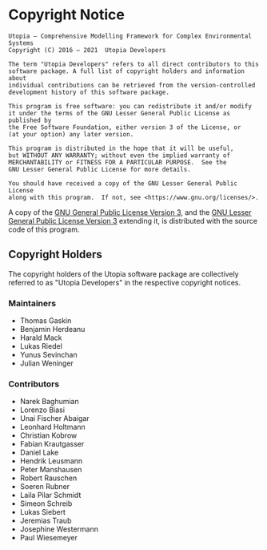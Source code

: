 # Copyright Notice

    Utopia — Comprehensive Modelling Framework for Complex Environmental Systems
    Copyright (C) 2016 – 2021  Utopia Developers

    The term "Utopia Developers" refers to all direct contributors to this
    software package. A full list of copyright holders and information about
    individual contributions can be retrieved from the version-controlled
    development history of this software package.

    This program is free software: you can redistribute it and/or modify
    it under the terms of the GNU Lesser General Public License as published by
    the Free Software Foundation, either version 3 of the License, or
    (at your option) any later version.

    This program is distributed in the hope that it will be useful,
    but WITHOUT ANY WARRANTY; without even the implied warranty of
    MERCHANTABILITY or FITNESS FOR A PARTICULAR PURPOSE.  See the
    GNU Lesser General Public License for more details.

    You should have received a copy of the GNU Lesser General Public License
    along with this program.  If not, see <https://www.gnu.org/licenses/>.

A copy of the [GNU General Public License Version 3], and the
[GNU Lesser General Public License Version 3] extending it, is distributed with
the source code of this program.

## Copyright Holders

The copyright holders of the Utopia software package are collectively referred
to as "Utopia Developers" in the respective copyright notices.

### Maintainers

* Thomas Gaskin
* Benjamin Herdeanu
* Harald Mack
* Lukas Riedel
* Yunus Sevinchan
* Julian Weninger

### Contributors

* Narek Baghumian
* Lorenzo Biasi
* Unai Fischer Abaigar
* Leonhard Holtmann
* Christian Kobrow
* Fabian Krautgasser
* Daniel Lake
* Hendrik Leusmann
* Peter Manshausen
* Robert Rauschen
* Soeren Rubner
* Laila Pilar Schmidt
* Simeon Schreib
* Lukas Siebert
* Jeremias Traub
* Josephine Westermann
* Paul Wiesemeyer

[GNU General Public License Version 3]: https://www.gnu.org/licenses/gpl-3.0.en.html
[GNU Lesser General Public License Version 3]: https://www.gnu.org/licenses/lgpl-3.0.en.html
